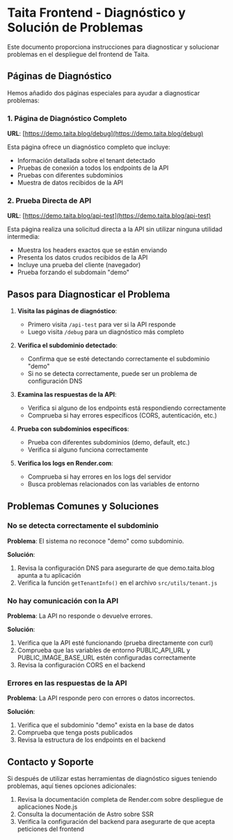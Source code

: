 # Taita Frontend - Diagnóstico y Solución de Problemas

Este documento proporciona instrucciones para diagnosticar y solucionar problemas en el despliegue del frontend de Taita.

## Páginas de Diagnóstico

Hemos añadido dos páginas especiales para ayudar a diagnosticar problemas:

### 1. Página de Diagnóstico Completo

**URL**: [https://demo.taita.blog/debug](https://demo.taita.blog/debug)

Esta página ofrece un diagnóstico completo que incluye:
- Información detallada sobre el tenant detectado
- Pruebas de conexión a todos los endpoints de la API
- Pruebas con diferentes subdominios
- Muestra de datos recibidos de la API

### 2. Prueba Directa de API

**URL**: [https://demo.taita.blog/api-test](https://demo.taita.blog/api-test)

Esta página realiza una solicitud directa a la API sin utilizar ninguna utilidad intermedia:
- Muestra los headers exactos que se están enviando
- Presenta los datos crudos recibidos de la API
- Incluye una prueba del cliente (navegador)
- Prueba forzando el subdomain "demo"

## Pasos para Diagnosticar el Problema

1. **Visita las páginas de diagnóstico**:
   - Primero visita `/api-test` para ver si la API responde
   - Luego visita `/debug` para un diagnóstico más completo

2. **Verifica el subdominio detectado**:
   - Confirma que se esté detectando correctamente el subdominio "demo"
   - Si no se detecta correctamente, puede ser un problema de configuración DNS

3. **Examina las respuestas de la API**:
   - Verifica si alguno de los endpoints está respondiendo correctamente
   - Comprueba si hay errores específicos (CORS, autenticación, etc.)

4. **Prueba con subdominios específicos**:
   - Prueba con diferentes subdominios (demo, default, etc.)
   - Verifica si alguno funciona correctamente

5. **Verifica los logs en Render.com**:
   - Comprueba si hay errores en los logs del servidor
   - Busca problemas relacionados con las variables de entorno

## Problemas Comunes y Soluciones

### No se detecta correctamente el subdominio

**Problema**: El sistema no reconoce "demo" como subdominio.

**Solución**:
1. Revisa la configuración DNS para asegurarte de que demo.taita.blog apunta a tu aplicación
2. Verifica la función `getTenantInfo()` en el archivo `src/utils/tenant.js`

### No hay comunicación con la API

**Problema**: La API no responde o devuelve errores.

**Solución**:
1. Verifica que la API esté funcionando (prueba directamente con curl)
2. Comprueba que las variables de entorno PUBLIC_API_URL y PUBLIC_IMAGE_BASE_URL estén configuradas correctamente
3. Revisa la configuración CORS en el backend

### Errores en las respuestas de la API

**Problema**: La API responde pero con errores o datos incorrectos.

**Solución**:
1. Verifica que el subdominio "demo" exista en la base de datos
2. Comprueba que tenga posts publicados
3. Revisa la estructura de los endpoints en el backend

## Contacto y Soporte

Si después de utilizar estas herramientas de diagnóstico sigues teniendo problemas, aquí tienes opciones adicionales:

1. Revisa la documentación completa de Render.com sobre despliegue de aplicaciones Node.js
2. Consulta la documentación de Astro sobre SSR
3. Verifica la configuración del backend para asegurarte de que acepta peticiones del frontend
